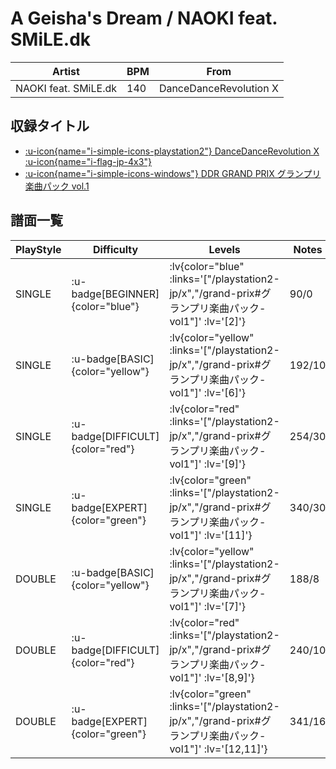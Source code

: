 # A Geisha's Dream / NAOKI feat. SMiLE.dk

|Artist|BPM|From|
|------|---|----|
|NAOKI feat. SMiLE.dk|140|DanceDanceRevolution X|

## 収録タイトル

- [ :u-icon{name="i-simple-icons-playstation2"} DanceDanceRevolution X :u-icon{name="i-flag-jp-4x3"} ](/playstation2-jp/x)
- [ :u-icon{name="i-simple-icons-windows"} DDR GRAND PRIX グランプリ楽曲パック vol.1](/grand-prix#グランプリ楽曲パック-vol1)

## 譜面一覧

|PlayStyle|Difficulty|Levels|Notes|Movie|
|---------|----------|------|-----|-----|
|SINGLE| :u-badge[BEGINNER]{color="blue"} | :lv{color="blue" :links='["/playstation2-jp/x","/grand-prix#グランプリ楽曲パック-vol1"]' :lv='[2]'} |90/0||
|SINGLE| :u-badge[BASIC]{color="yellow"} | :lv{color="yellow" :links='["/playstation2-jp/x","/grand-prix#グランプリ楽曲パック-vol1"]' :lv='[6]'} |192/10||
|SINGLE| :u-badge[DIFFICULT]{color="red"} | :lv{color="red" :links='["/playstation2-jp/x","/grand-prix#グランプリ楽曲パック-vol1"]' :lv='[9]'} |254/30||
|SINGLE| :u-badge[EXPERT]{color="green"} | :lv{color="green" :links='["/playstation2-jp/x","/grand-prix#グランプリ楽曲パック-vol1"]' :lv='[11]'} |340/30||
|DOUBLE| :u-badge[BASIC]{color="yellow"} | :lv{color="yellow" :links='["/playstation2-jp/x","/grand-prix#グランプリ楽曲パック-vol1"]' :lv='[7]'} |188/8||
|DOUBLE| :u-badge[DIFFICULT]{color="red"} | :lv{color="red" :links='["/playstation2-jp/x","/grand-prix#グランプリ楽曲パック-vol1"]' :lv='[8,9]'} |240/10||
|DOUBLE| :u-badge[EXPERT]{color="green"} | :lv{color="green" :links='["/playstation2-jp/x","/grand-prix#グランプリ楽曲パック-vol1"]' :lv='[12,11]'} |341/16||
